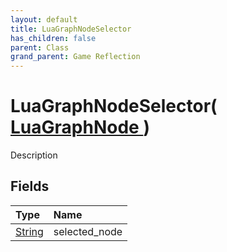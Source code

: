 ```yaml
---
layout: default
title: LuaGraphNodeSelector
has_children: false
parent: Class
grand_parent: Game Reflection
---
```

# LuaGraphNodeSelector( [ LuaGraphNode ](/docs/game-reflection/classes/lua_graph_node) )
Description 

## Fields

| Type | Name |
|:-------------|:--------------|
| [String](/docs/game-reflection/components/string) | selected_node |


